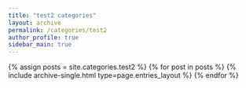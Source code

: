 ```yaml
---
title: "test2 categories"
layout: archive
permalink: /categories/test2
author_profile: true
sidebar_main: true
---
```



{% assign posts = site.categories.test2 %}
{% for post in posts %} {% include archive-single.html type=page.entries_layout %} {% endfor %}